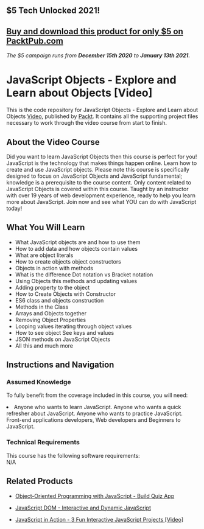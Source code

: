 ## $5 Tech Unlocked 2021!
[Buy and download this product for only $5 on PacktPub.com](https://www.packtpub.com/)
-----
*The $5 campaign         runs from __December 15th 2020__ to __January 13th 2021.__*

# JavaScript Objects - Explore and Learn about Objects [Video]
This is the code repository for JavaScript Objects - Explore and Learn about Objects [Video](https://www.packtpub.com/application-development/javascript-objects-explore-and-learn-about-objects-video), published by [Packt](https://www.packtpub.com/?utm_source=github). It contains all the supporting project files necessary to work through the video course from start to finish.

## About the Video Course
Did you want to learn JavaScript Objects then this course is perfect for you! JavaScript is the technology that makes things happen online. Learn how to create and use JavaScript objects. Please note this course is specifically designed to focus on JavaScript Objects and JavaScript fundamental; knowledge is a prerequisite to the course content. Only content related to JavaScript Objects is covered within this course. Taught by an instructor with over 19 years of web development experience, ready to help you learn more about JavaScript. Join now and see what YOU can do with JavaScript today!

<H2>What You Will Learn</H2>
<DIV class=book-info-will-learn-text>
<UL>
<LI>What JavaScript objects are and how to use them</LI>
<LI>How to add data and how objects contain values</LI>
<LI>What are object literals</LI>
<LI>How to create objects object constructors</LI>
<LI>Objects in action with methods</LI>
<LI>What is the difference Dot notation vs Bracket notation</LI>
<LI>Using Objects this methods and updating values</LI>
<LI>Adding property to the object</LI>
<LI>How to Create Objects with Constructor</LI>
<LI>ES6 class and objects construction</LI>
<LI>Methods in the Class</LI>
<LI>Arrays and Objects together</LI>
<LI>Removing Object Properties</LI>
<LI>Looping values iterating through object values</LI>
<LI>How to see object See keys and values</LI>
<LI>JSON methods on JavaScript Objects</LI>
<LI>All this and much more</LI></UL></DIV>

## Instructions and Navigation
### Assumed Knowledge
To fully benefit from the coverage included in this course, you will need:<br/>
<DIV class=book-info-will-learn-text>
<LI> Anyone who wants to learn JavaScript. Anyone who wants a quick refresher about JavaScript. Anyone who wants to practice JavaScript. Front-end applications developers, Web developers and Beginners to JavaScript.</LI>
</UL><DIV>

### Technical Requirements
This course has the following software requirements:<br/>
N/A

## Related Products
* [Object-Oriented Programming with JavaScript - Build Quiz App ](https://www.packtpub.com/application-development/object-oriented-programming-javascript-build-quiz-app-video?)

* [JavaScript DOM - Interactive and Dynamic JavaScript](https://www.packtpub.com/application-development/javascript-dom-interactive-and-dynamic-javascript-video)

* [JavaScript in Action - 3 Fun Interactive JavaScript Projects  [Video]](https://www.packtpub.com/application-development/javascript-action-3-fun-interactive-javascript-projects-video)
